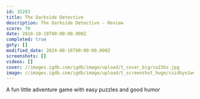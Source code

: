 ```yaml
---
id: 35283
title: The Darkside Detective
description: The Darkside Detective - Review
score: 70
date: 2018-10-18T00:00:00.000Z
completed: true
goty: []
modified_date: 2024-08-16T00:00:00.000Z
screenshots: []
videos: []
cover: //images.igdb.com/igdb/image/upload/t_cover_big/co23bz.jpg
image: //images.igdb.com/igdb/image/upload/t_screenshot_huge/csi4hyn1wdf8qzhy9zem.jpg
---
```

A fun little adventure game with easy puzzles and good humor